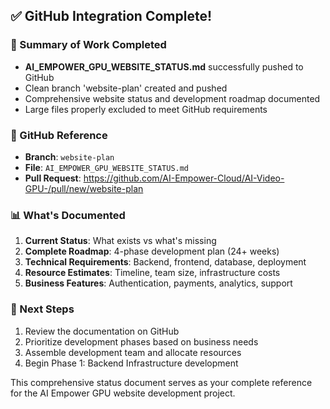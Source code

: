 

## ✅ GitHub Integration Complete!

### 📝 Summary of Work Completed
- **AI_EMPOWER_GPU_WEBSITE_STATUS.md** successfully pushed to GitHub
- Clean branch 'website-plan' created and pushed
- Comprehensive website status and development roadmap documented
- Large files properly excluded to meet GitHub requirements

### 🔗 GitHub Reference
- **Branch**: `website-plan`
- **File**: `AI_EMPOWER_GPU_WEBSITE_STATUS.md`
- **Pull Request**: https://github.com/AI-Empower-Cloud/AI-Video-GPU-/pull/new/website-plan

### 📊 What's Documented
1. **Current Status**: What exists vs what's missing
2. **Complete Roadmap**: 4-phase development plan (24+ weeks)
3. **Technical Requirements**: Backend, frontend, database, deployment
4. **Resource Estimates**: Timeline, team size, infrastructure costs
5. **Business Features**: Authentication, payments, analytics, support

### 🎯 Next Steps
1. Review the documentation on GitHub
2. Prioritize development phases based on business needs
3. Assemble development team and allocate resources
4. Begin Phase 1: Backend Infrastructure development

This comprehensive status document serves as your complete reference for the AI Empower GPU website development project.

